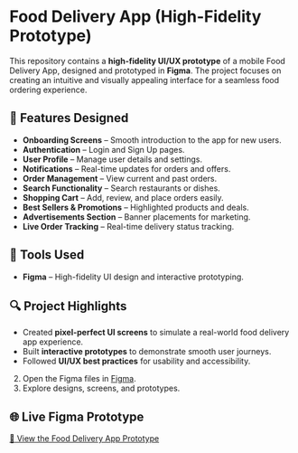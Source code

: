 
# Food Delivery App (High-Fidelity Prototype)

This repository contains a **high-fidelity UI/UX prototype** of a mobile Food Delivery App, designed and prototyped in **Figma**. The project focuses on creating an intuitive and visually appealing interface for a seamless food ordering experience.

## 📱 Features Designed
- **Onboarding Screens** – Smooth introduction to the app for new users.  
- **Authentication** – Login and Sign Up pages.  
- **User Profile** – Manage user details and settings.  
- **Notifications** – Real-time updates for orders and offers.  
- **Order Management** – View current and past orders.  
- **Search Functionality** – Search restaurants or dishes.  
- **Shopping Cart** – Add, review, and place orders easily.  
- **Best Sellers & Promotions** – Highlighted products and deals.  
- **Advertisements Section** – Banner placements for marketing.  
- **Live Order Tracking** – Real-time delivery status tracking.  

## 🎨 Tools Used
- **Figma** – High-fidelity UI design and interactive prototyping.  

## 🔍 Project Highlights
- Created **pixel-perfect UI screens** to simulate a real-world food delivery app experience.  
- Built **interactive prototypes** to demonstrate smooth user journeys.  
- Followed **UI/UX best practices** for usability and accessibility.  

2. Open the Figma files in [Figma](https://www.figma.com/design/DNpbHnHnXnEqG12FMzS7dj/Food-Delivery-App-UI?node-id=13-5830&t=jpajz9Dcg7zdGJ4H-1).
3. Explore designs, screens, and prototypes.

## 🌐 Live Figma Prototype

[🔗 View the Food Delivery App Prototype](YOUR_FIGMA_LINK_HERE)


